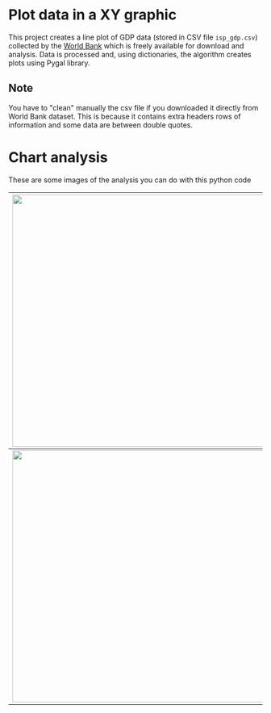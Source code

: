 # Plot data in a XY graphic

This project creates a line plot of GDP data (stored in CSV file `isp_gdp.csv`) collected by the [World Bank](https://data.worldbank.org/indicator/NY.GDP.MKTP.CD) which is freely available for download and analysis. Data is processed and, using dictionaries, the algorithm creates plots using Pygal library.

## Note

You have to "clean" manually the csv file if you downloaded it directly from World Bank dataset. This is because it contains extra headers rows of information and some data are between double quotes.

# Chart analysis
These are some images of the analysis you can do with this python code

|<img src="https://user-images.githubusercontent.com/71833624/149594764-39a2943f-905d-4195-b1b9-36959e2c7cbd.JPG" width="500"/>|<img src="https://user-images.githubusercontent.com/71833624/149595686-9a20736d-a86b-4914-aec2-fff37898e4e3.JPG" width="500"/>|
|:--------------:|:-----------:|
|<img src="https://user-images.githubusercontent.com/71833624/149595904-32ff80af-876f-426b-9a54-a7717c5d1305.JPG" width="500"/>|<img src="https://user-images.githubusercontent.com/71833624/149596087-26e9acc5-87e0-41db-b19f-c293addc3547.JPG" width="500"/>
